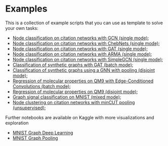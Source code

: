 # Examples

This is a collection of example scripts that you can use as template to solve your own tasks: 

- [Node classification on citation networks with GCN (single mode)](https://github.com/danielegrattarola/spektral/blob/master/examples/node_classification_gcn.py);
- [Node classification on citation networks with ChebNets (single mode)](https://github.com/danielegrattarola/spektral/blob/master/examples/node_classification_cheb.py);
- [Node classification on citation networks with GAT (single mode)](https://github.com/danielegrattarola/spektral/blob/master/examples/node_classification_gat.py);
- [Node classification on citation networks with ARMA (single mode)](https://github.com/danielegrattarola/spektral/blob/master/examples/node_classification_arma.py);
- [Node classification on citation networks with SimpleGCN (single mode)](https://github.com/danielegrattarola/spektral/blob/master/examples/node_classification_simple_gc.py);
- [Classification of synthetic graphs with GAT (batch mode)](https://github.com/danielegrattarola/spektral/blob/master/examples/classification_delaunay.py);
- [Classification of synthetic graphs using a GNN with pooling (disjoint mode)](https://github.com/danielegrattarola/spektral/blob/master/examples/classification_BDGC_disjoint.py);
- [Regression of molecular properties on QM9 with Edge-Conditioned Convolutions (batch mode)](https://github.com/danielegrattarola/spektral/blob/master/examples/regression_molecules.py);
- [Regression of molecular properties on QM9 (disjoint mode)](https://github.com/danielegrattarola/spektral/blob/master/examples/regression_molecules_disjoint.py);
- [Graph signal classification on MNIST (mixed mode)](https://github.com/danielegrattarola/spektral/blob/master/examples/graph_signal_classification_mnist.py);
- [Node clustering on citation networks with minCUT pooling (unsupervised)](https://github.com/danielegrattarola/spektral/blob/master/examples/node_clustering_mincut.py);

Further notebooks are available on Kaggle with more visualizations and exploration
- [MNIST Graph Deep Learning](https://www.kaggle.com/kmader/mnist-graph-deep-learning)
- [MNIST Graph Pooling](https://www.kaggle.com/kmader/mnist-graph-nn-with-pooling)
